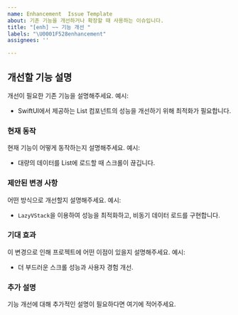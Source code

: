 ```yaml
---
name: Enhancement  Issue Template
about: 기존 기능을 개선하거나 확장할 때 사용하는 이슈입니다.
title: "[enh] ~~ 기능 개선 "
labels: "\U0001F528enhancement"
assignees: ''

---
```


## 개선할 기능 설명
개선이 필요한 기존 기능을 설명해주세요.
예시:
- SwiftUI에서 제공하는 List 컴포넌트의 성능을 개선하기 위해 최적화가 필요합니다.

### 현재 동작
현재 기능이 어떻게 동작하는지 설명해주세요.
예시:
- 대량의 데이터를 List에 로드할 때 스크롤이 끊깁니다.

### 제안된 변경 사항
어떤 방식으로 개선할지 설명해주세요.
예시:
- `LazyVStack`을 이용하여 성능을 최적화하고, 비동기 데이터 로드를 구현합니다.

### 기대 효과
이 변경으로 인해 프로젝트에 어떤 이점이 있을지 설명해주세요.
예시:
- 더 부드러운 스크롤 성능과 사용자 경험 개선.

### 추가 설명
기능 개선에 대해 추가적인 설명이 필요하다면 여기에 적어주세요.
